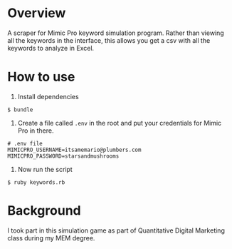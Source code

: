 # Overview
A scraper for Mimic Pro keyword simulation program. 
Rather than viewing all the keywords in the interface, this allows you get a csv with all the keywords to analyze in Excel.

# How to use
1. Install dependencies
```
$ bundle
```
1. Create a file called `.env` in the root and put your credentials for Mimic Pro in there.

```
# .env file
MIMICPRO_USERNAME=itsamemario@plumbers.com
MIMICPRO_PASSWORD=starsandmushrooms
```

1. Now run the script
```
$ ruby keywords.rb
```

# Background
I took part in this simulation game as part of Quantitative Digital Marketing class during my MEM degree.
